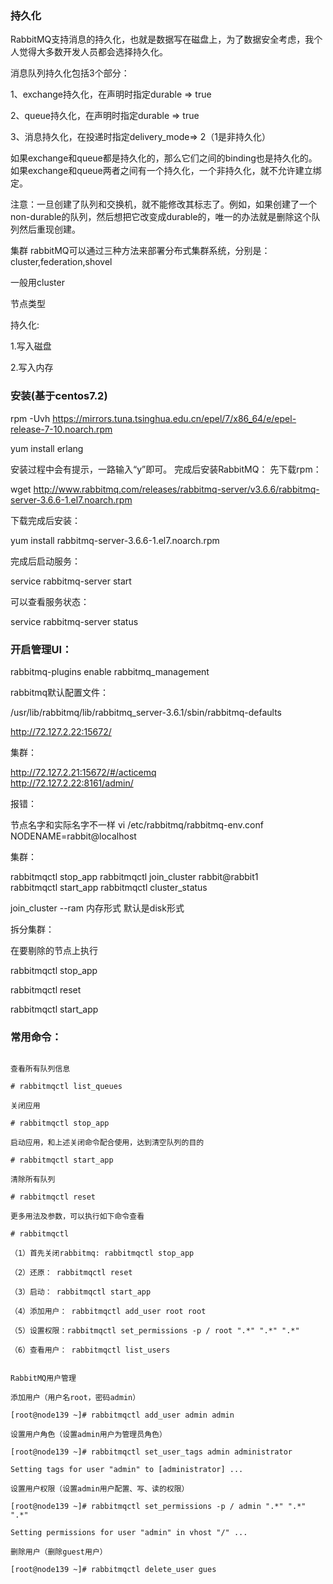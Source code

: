 ### 持久化
RabbitMQ支持消息的持久化，也就是数据写在磁盘上，为了数据安全考虑，我个人觉得大多数开发人员都会选择持久化。

消息队列持久化包括3个部分：

1、exchange持久化，在声明时指定durable => true

2、queue持久化，在声明时指定durable => true

3、消息持久化，在投递时指定delivery_mode=> 2（1是非持久化）

如果exchange和queue都是持久化的，那么它们之间的binding也是持久化的。如果exchange和queue两者之间有一个持久化，一个非持久化，就不允许建立绑定。

注意：一旦创建了队列和交换机，就不能修改其标志了。例如，如果创建了一个non-durable的队列，然后想把它改变成durable的，唯一的办法就是删除这个队列然后重现创建。

集群
rabbitMQ可以通过三种方法来部署分布式集群系统，分别是：cluster,federation,shovel

一般用cluster

节点类型

持久化:

  1.写入磁盘
 
  2.写入内存


### 安装(基于centos7.2)
rpm -Uvh https://mirrors.tuna.tsinghua.edu.cn/epel/7/x86_64/e/epel-release-7-10.noarch.rpm

yum install erlang

安装过程中会有提示，一路输入“y”即可。
完成后安装RabbitMQ：
先下载rpm：

wget http://www.rabbitmq.com/releases/rabbitmq-server/v3.6.6/rabbitmq-server-3.6.6-1.el7.noarch.rpm

下载完成后安装：

yum install rabbitmq-server-3.6.6-1.el7.noarch.rpm 

完成后启动服务：

service rabbitmq-server start

可以查看服务状态：

service rabbitmq-server status


### 开启管理UI：

rabbitmq-plugins enable rabbitmq_management

rabbitmq默认配置文件：

 /usr/lib/rabbitmq/lib/rabbitmq_server-3.6.1/sbin/rabbitmq-defaults

http://72.127.2.22:15672/


集群：

http://72.127.2.21:15672/#/acticemq  
http://72.127.2.22:8161/admin/


报错：

节点名字和实际名字不一样 
 vi /etc/rabbitmq/rabbitmq-env.conf 
NODENAME=rabbit@localhost


集群：

rabbitmqctl stop_app
 rabbitmqctl join_cluster rabbit@rabbit1  
 rabbitmqctl start_app
 rabbitmqctl cluster_status

join_cluster --ram  内存形式   默认是disk形式

拆分集群：

在要剔除的节点上执行

rabbitmqctl stop_app

rabbitmqctl reset

rabbitmqctl start_app


### 常用命令：
```

查看所有队列信息

# rabbitmqctl list_queues

关闭应用

# rabbitmqctl stop_app

启动应用，和上述关闭命令配合使用，达到清空队列的目的

# rabbitmqctl start_app

清除所有队列

# rabbitmqctl reset

更多用法及参数，可以执行如下命令查看

# rabbitmqctl

（1）首先关闭rabbitmq: rabbitmqctl stop_app

（2）还原： rabbitmqctl reset

（3）启动： rabbitmqctl start_app

（4）添加用户： rabbitmqctl add_user root root

（5）设置权限：rabbitmqctl set_permissions -p / root ".*" ".*" ".*"

（6）查看用户： rabbitmqctl list_users


RabbitMQ用户管理

添加用户（用户名root，密码admin）

[root@node139 ~]# rabbitmqctl add_user admin admin

设置用户角色（设置admin用户为管理员角色）

[root@node139 ~]# rabbitmqctl set_user_tags admin administrator

Setting tags for user "admin" to [administrator] ...

设置用户权限（设置admin用户配置、写、读的权限）

[root@node139 ~]# rabbitmqctl set_permissions -p / admin ".*" ".*" ".*"

Setting permissions for user "admin" in vhost "/" ...

删除用户（删除guest用户）

[root@node139 ~]# rabbitmqctl delete_user gues